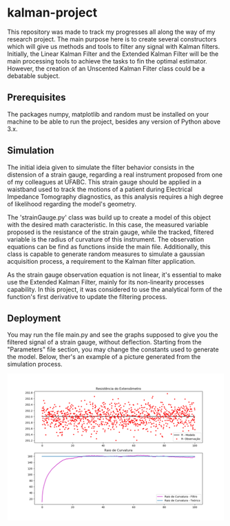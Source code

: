 # kalman-project

This repository was made to track my progresses all along the way of my research project. The main purpose here is to create several constructors which will give us methods and tools to filter any signal with Kalman filters. Initially, the Linear Kalman Filter and the Extended Kalman Filter will be the main processing tools to achieve the tasks to fin the optimal estimator. However, 
the creation of an Unscented Kalman Filter class could be a debatable subject.

## Prerequisites

The packages numpy, matplotlib and random must be installed on your machine to be able to run the project, besides any version of Python above 3.x.

## Simulation

The initial ideia given to simulate the filter behavior consists in the distension of a strain gauge, regarding a real instrument proposed from one of my colleagues at UFABC. This strain gauge should be applied in a waistband used to track the motions of a patient during Electrical Impedance Tomography diagnostics, as this analysis requires a high degree of likelihood regarding the model's geometry.

The 'strainGauge.py' class was build up to create a model of this object with the desired math caracteristic. In this case, the measured variable proposed is the resistance of the strain gauge, while the tracked, filtered variable is the radius of curvature of this instrument. The observation equations can be find as functions inside the main file. Additionally, this class is capable to generate random measures to simulate a gaussian acquisition process, a requirement to the Kalman filter application.

As the strain gauge observation equation is not linear, it's essential to make use the Extended Kalman Filter, mainly for its non-linearity processes capability. In this project, it was considered to use the analytical form of the function's first derivative to update the filtering process.

## Deployment
You may run the file main.py and see the graphs supposed to give you the filtered signal of a strain gauge, without deflection. Starting from the "Parameters" file section, you may change the constants used to generate the model. Below, ther's an example of a picture generated from the simulation process.

![Strain Gauge Simulation](simulation.png)

